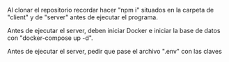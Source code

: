 Al clonar el repositorio recordar hacer "npm i" situados en la carpeta de "client" y de "server" antes de ejecutar el programa.

Antes de ejecutar el server, deben iniciar Docker e iniciar la base de datos con "docker-compose up -d".

Antes de ejecutar el server, pedir que pase el archivo ".env" con las claves
